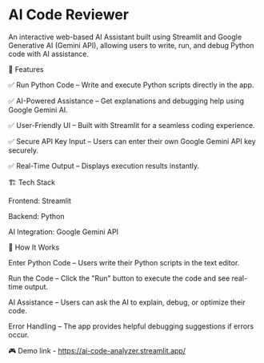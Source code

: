 # AI Code Reviewer

An interactive web-based AI Assistant built using Streamlit and Google Generative AI (Gemini API), allowing users to write, run, and debug Python code with AI assistance.

🚀 Features

✅ Run Python Code – Write and execute Python scripts directly in the app.

✅ AI-Powered Assistance – Get explanations and debugging help using Google Gemini AI.

✅ User-Friendly UI – Built with Streamlit for a seamless coding experience.

✅ Secure API Key Input – Users can enter their own Google Gemini API key securely.

✅ Real-Time Output – Displays execution results instantly.


🏗️ Tech Stack

Frontend: Streamlit

Backend: Python

AI Integration: Google Gemini API


🎯 How It Works

Enter Python Code – Users write their Python scripts in the text editor.

Run the Code – Click the "Run" button to execute the code and see real-time output.

AI Assistance – Users can ask the AI to explain, debug, or optimize their code.

Error Handling – The app provides helpful debugging suggestions if errors occur.


🎮 Demo link - https://ai-code-analyzer.streamlit.app/ 









